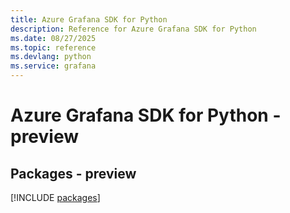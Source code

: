 ```yaml
---
title: Azure Grafana SDK for Python
description: Reference for Azure Grafana SDK for Python
ms.date: 08/27/2025
ms.topic: reference
ms.devlang: python
ms.service: grafana
---
```

# Azure Grafana SDK for Python - preview
## Packages - preview
[!INCLUDE [packages](grafana-index.md)]